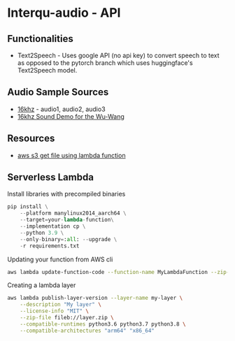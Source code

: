 # Interqu-audio - API

## Functionalities
- Text2Speech - Uses google API (no api key) to convert speech to text as opposed to the pytorch branch which uses huggingface's Text2Speech model.

## Audio Sample Sources
- [16khz](http://www.fit.vutbr.cz/~motlicek/speech_hnm.html) - audio1, audio2, audio3
- [16khz Sound Demo for the Wu-Wang](https://web.cse.ohio-state.edu/~wang.77/pnl/demo/WuReverb.html)

## Resources
- [aws s3 get file using lambda function](https://stackoverflow.com/questions/30651502/how-to-get-contents-of-a-text-file-from-aws-s3-using-a-lambda-function)

## Serverless Lambda

Install libraries with precompiled binaries
```python
pip install \
    --platform manylinux2014_aarch64 \
    --target=your-lambda-function\
    --implementation cp \
    --python 3.9 \
    --only-binary=:all: --upgrade \
    -r requirements.txt
```

Updating your function from AWS cli
```bash
aws lambda update-function-code --function-name MyLambdaFunction --zip-file fileb://my-deployment-package.zip
```

Creating a lambda layer
```bash
aws lambda publish-layer-version --layer-name my-layer \
    --description "My layer" \
    --license-info "MIT" \
    --zip-file fileb://layer.zip \
    --compatible-runtimes python3.6 python3.7 python3.8 \
    --compatible-architectures "arm64" "x86_64"
```
